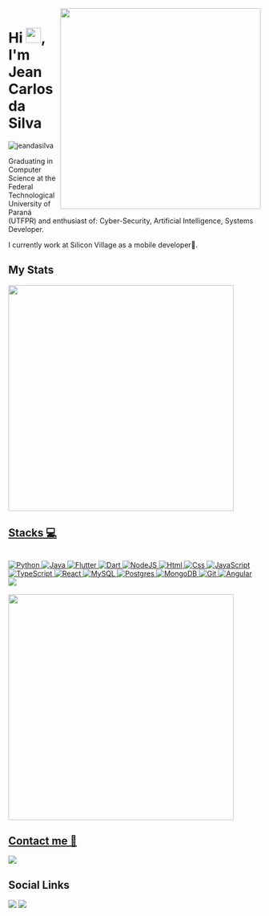 
<img align="right" height="400em" src="https://raw.githubusercontent.com/gist/jeandasilva/894ab3f04cf3ff8e119da779b99410fd/raw/750f167703d8d49767eea92528b1456327038ed5/gitcard.svg"/>

<h1 align="left">Hi <img src="https://raw.githubusercontent.com/kaueMarques/kaueMarques/master/hi.gif" width="30px">, I'm Jean Carlos da Silva</h1>
<p align="left"> <img src="https://komarev.com/ghpvc/?username=jeandasilva" alt="jeandasilva" alt="Profile views" /> </p>

Graduating in Computer Science at the Federal Technological University of Paraná (UTFPR) and enthusiast of:  Cyber-Security, Artificial Intelligence, Systems Developer.

I currently work at Silicon Village as a mobile developer📱.

## My Stats

<div align="left">
  <a href="https://github.com/jeandasilva">
  <img width="450em" src= "https://github-readme-stats.vercel.app/api?username=jeandasilva&theme=vision-friendly-dark&include_all_commits=true&count_private=true" />
</div>
  
## Stacks 💻
  <br/>
  <div text-align="justify">
  <img alt="Python" src="https://img.shields.io/badge/Python-14354C?style=for-the-badge&logo=python&logoColor=white" />
  <img alt="Java" src="https://img.shields.io/badge/Java-ED8B00?style=for-the-badge&logo=java&logoColor=white" />  
  <img alt="Flutter" src="https://img.shields.io/badge/Flutter-02569B?style=for-the-badge&logo=flutter&logoColor=white" />
  <img alt="Dart" src="https://img.shields.io/badge/Dart-0175C2?style=for-the-badge&logo=dart&logoColor=white" />
  <img alt="NodeJS" src="https://img.shields.io/badge/node.js-3c873a?style=for-the-badge&logo=node.js&logoColor=fff&labelColor=3c873a" />
  <img alt="Html" src="https://img.shields.io/badge/HTML-239120?style=for-the-badge&logo=html5&logoColor=white" />
  <img alt="Css" src="https://img.shields.io/badge/CSS-239120?&style=for-the-badge&logo=css3&logoColor=white" />
  <img alt="JavaScript" src="https://img.shields.io/badge/JavaScript-FFDC0B?style=for-the-badge&logo=javascript&logoColor=00000labelColor=FFDC0B" />
  <img alt="TypeScript" src="https://img.shields.io/badge/TypeScript-3276E6?style=for-the-badge&logo=typescript&logoColor=white&labelColor=3276E6" />
  <img alt="React" src="https://img.shields.io/badge/React-20232A?style=for-the-badge&logo=react&logoColor=61DAFB"/>
  <img alt="MySQL" src="https://img.shields.io/badge/mysql-000?&style=for-the-badge&logo=mysql&logoColor=white"/>
  <img alt="Postgres" src="https://img.shields.io/badge/PostgreSQL-316192?style=for-the-badge&logo=postgresql&logoColor=white"/>
  <img alt="MongoDB" src="https://img.shields.io/badge/MongoDB-4EA94B?style=for-the-badge&logo=mongodb&logoColor=white"/>
  <img alt="Git" src="https://img.shields.io/badge/git%20-%23F05033.svg?&style=for-the-badge&logo=git&logoColor=white"/>
  <img alt="Angular" src="https://img.shields.io/badge/git%20-%23F05033.svg?&style=for-the-badge&logo=git&logoColor=white"/>
  <img src="https://cdn.jsdelivr.net/gh/devicons/devicon/icons/angularjs/angularjs-original.svg" />

    
  </div>
  
   <br/>
  
  <div align="left">
    <a href="https://github.com/jeandasilva">
    <img width="450em" src= "https://github-readme-stats.vercel.app/api/top-langs/?username=jeandasilva&theme=vision-friendly-dark&layout=compact&langs_count=50" />
  </div>
  
  ## Contact me 📧
 <a href = "mailto:jeands203@gmail.com"><img src="https://img.shields.io/badge/-Gmail-%23333?style=for-the-badge&logo=gmail&logoColor=white" target="_blank"></a>
<div> 
  
  ## Social Links
  <a href="https://www.instagram.com/jeancs203/" target="_blank"><img src="https://img.shields.io/badge/-Instagram-%23E4405F?style=for-the-badge&logo=instagram&logoColor=white" target="_blank"></a>
  <a href="https://www.linkedin.com/in/jean-carlos-da-silva-a7257312a/" target="_blank"><img src="https://img.shields.io/badge/-LinkedIn-%230077B5?style=for-the-badge&logo=linkedin&logoColor=white" target="_blank"></a>
</div>
